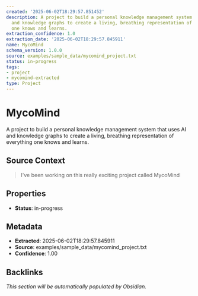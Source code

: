 ```yaml
---
created: '2025-06-02T18:29:57.851452'
description: A project to build a personal knowledge management system that uses AI
  and knowledge graphs to create a living, breathing representation of everything
  one knows and learns.
extraction_confidence: 1.0
extraction_date: '2025-06-02T18:29:57.845911'
name: MycoMind
schema_version: 1.0.0
source: examples/sample_data/mycomind_project.txt
status: in-progress
tags:
- project
- mycomind-extracted
type: Project
---
```


# MycoMind

A project to build a personal knowledge management system that uses AI and knowledge graphs to create a living, breathing representation of everything one knows and learns.

## Source Context

> I've been working on this really exciting project called MycoMind

## Properties
- **Status**: in-progress

## Metadata
- **Extracted**: 2025-06-02T18:29:57.845911
- **Source**: examples/sample_data/mycomind_project.txt
- **Confidence**: 1.00

## Backlinks

*This section will be automatically populated by Obsidian.*